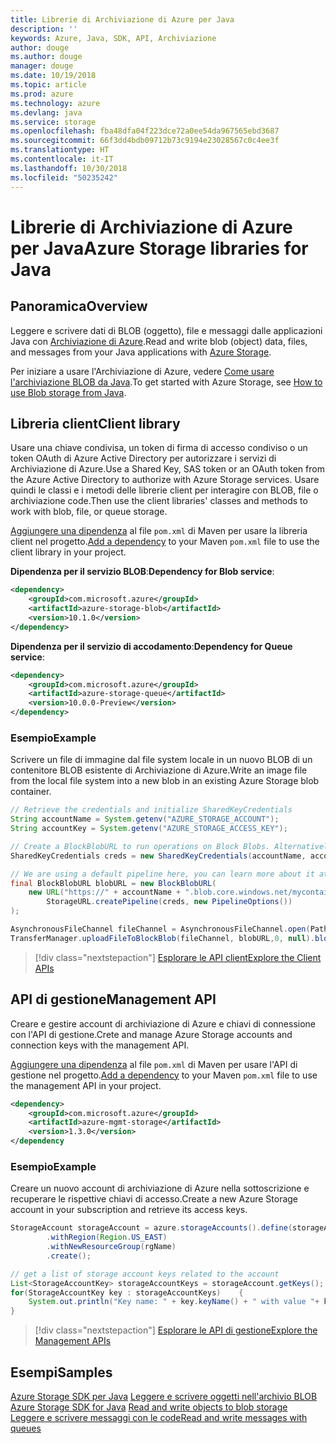 ```yaml
---
title: Librerie di Archiviazione di Azure per Java
description: ''
keywords: Azure, Java, SDK, API, Archiviazione
author: douge
ms.author: douge
manager: douge
ms.date: 10/19/2018
ms.topic: article
ms.prod: azure
ms.technology: azure
ms.devlang: java
ms.service: storage
ms.openlocfilehash: fba48dfa04f223dce72a0ee54da967565ebd3687
ms.sourcegitcommit: 66f3dd4bdb09712b73c9194e23028567c0c4ee3f
ms.translationtype: HT
ms.contentlocale: it-IT
ms.lasthandoff: 10/30/2018
ms.locfileid: "50235242"
---
```

# <a name="azure-storage-libraries-for-java"></a><span data-ttu-id="764af-103">Librerie di Archiviazione di Azure per Java</span><span class="sxs-lookup"><span data-stu-id="764af-103">Azure Storage libraries for Java</span></span>

## <a name="overview"></a><span data-ttu-id="764af-104">Panoramica</span><span class="sxs-lookup"><span data-stu-id="764af-104">Overview</span></span>

<span data-ttu-id="764af-105">Leggere e scrivere dati di BLOB (oggetto), file e messaggi dalle applicazioni Java con [Archiviazione di Azure](/azure/storage/storage-introduction).</span><span class="sxs-lookup"><span data-stu-id="764af-105">Read and write blob (object) data, files, and messages from your Java applications with [Azure Storage](/azure/storage/storage-introduction).</span></span>

<span data-ttu-id="764af-106">Per iniziare a usare l'Archiviazione di Azure, vedere [Come usare l'archiviazione BLOB da Java](/azure/storage/blobs/storage-quickstart-blobs-java-v10).</span><span class="sxs-lookup"><span data-stu-id="764af-106">To get started with Azure Storage, see [How to use Blob storage from Java](/azure/storage/blobs/storage-quickstart-blobs-java-v10).</span></span>

## <a name="client-library"></a><span data-ttu-id="764af-107">Libreria client</span><span class="sxs-lookup"><span data-stu-id="764af-107">Client library</span></span>

<span data-ttu-id="764af-108">Usare una chiave condivisa, un token di firma di accesso condiviso o un token OAuth di Azure Active Directory per autorizzare i servizi di Archiviazione di Azure.</span><span class="sxs-lookup"><span data-stu-id="764af-108">Use a Shared Key, SAS token or an OAuth token from the Azure Active Directory to authorize with Azure Storage services.</span></span> <span data-ttu-id="764af-109">Usare quindi le classi e i metodi delle librerie client per interagire con BLOB, file o archiviazione code.</span><span class="sxs-lookup"><span data-stu-id="764af-109">Then use the client libraries' classes and methods to work with blob, file, or queue storage.</span></span> 

<span data-ttu-id="764af-110">[Aggiungere una dipendenza](https://maven.apache.org/guides/getting-started/index.html#How_do_I_use_external_dependencies) al file `pom.xml` di Maven per usare la libreria client nel progetto.</span><span class="sxs-lookup"><span data-stu-id="764af-110">[Add a dependency](https://maven.apache.org/guides/getting-started/index.html#How_do_I_use_external_dependencies) to your Maven `pom.xml` file to use the client library in your project.</span></span>   

<span data-ttu-id="764af-111">**Dipendenza per il servizio BLOB**:</span><span class="sxs-lookup"><span data-stu-id="764af-111">**Dependency for Blob service**:</span></span>
```XML
<dependency>
    <groupId>com.microsoft.azure</groupId>
    <artifactId>azure-storage-blob</artifactId>
    <version>10.1.0</version>
</dependency>
```

<span data-ttu-id="764af-112">**Dipendenza per il servizio di accodamento**:</span><span class="sxs-lookup"><span data-stu-id="764af-112">**Dependency for Queue service**:</span></span>
```XML
<dependency>
    <groupId>com.microsoft.azure</groupId>
    <artifactId>azure-storage-queue</artifactId>
    <version>10.0.0-Preview</version>
</dependency>
```


### <a name="example"></a><span data-ttu-id="764af-113">Esempio</span><span class="sxs-lookup"><span data-stu-id="764af-113">Example</span></span>

<span data-ttu-id="764af-114">Scrivere un file di immagine dal file system locale in un nuovo BLOB di un contenitore BLOB esistente di Archiviazione di Azure.</span><span class="sxs-lookup"><span data-stu-id="764af-114">Write an image file from the local file system into a new blob in an existing Azure Storage blob container.</span></span>


```java
// Retrieve the credentials and initialize SharedKeyCredentials
String accountName = System.getenv("AZURE_STORAGE_ACCOUNT");
String accountKey = System.getenv("AZURE_STORAGE_ACCESS_KEY");

// Create a BlockBlobURL to run operations on Block Blobs. Alternatively create a ServiceURL, or ContainerURL for operations on Blob service, and Blob containers
SharedKeyCredentials creds = new SharedKeyCredentials(accountName, accountKey);

// We are using a default pipeline here, you can learn more about it at https://github.com/Azure/azure-storage-java/wiki/Azure-Storage-Java-V10-Overview
final BlockBlobURL blobURL = new BlockBlobURL(
    new URL("https://" + accountName + ".blob.core.windows.net/mycontainer/myimage.jpg"), 
        StorageURL.createPipeline(creds, new PipelineOptions())
);

AsynchronousFileChannel fileChannel = AsynchronousFileChannel.open(Paths.get("myimage.jpg"));
TransferManager.uploadFileToBlockBlob(fileChannel, blobURL,0, null).blockingGet();
```

> [!div class="nextstepaction"]
> [<span data-ttu-id="764af-115">Esplorare le API client</span><span class="sxs-lookup"><span data-stu-id="764af-115">Explore the Client APIs</span></span>](/java/api/overview/azure/storage/client)

## <a name="management-api"></a><span data-ttu-id="764af-116">API di gestione</span><span class="sxs-lookup"><span data-stu-id="764af-116">Management API</span></span>

<span data-ttu-id="764af-117">Creare e gestire account di archiviazione di Azure e chiavi di connessione con l'API di gestione.</span><span class="sxs-lookup"><span data-stu-id="764af-117">Crete and manage Azure Storage accounts and connection keys with the management API.</span></span>

<span data-ttu-id="764af-118">[Aggiungere una dipendenza](https://maven.apache.org/guides/getting-started/index.html#How_do_I_use_external_dependencies) al file `pom.xml` di Maven per usare l'API di gestione nel progetto.</span><span class="sxs-lookup"><span data-stu-id="764af-118">[Add a dependency](https://maven.apache.org/guides/getting-started/index.html#How_do_I_use_external_dependencies) to your Maven `pom.xml` file to use the management API in your project.</span></span>  

```XML
<dependency>
    <groupId>com.microsoft.azure</groupId>
    <artifactId>azure-mgmt-storage</artifactId>
    <version>1.3.0</version>
</dependency
```   

### <a name="example"></a><span data-ttu-id="764af-119">Esempio</span><span class="sxs-lookup"><span data-stu-id="764af-119">Example</span></span>

<span data-ttu-id="764af-120">Creare un nuovo account di archiviazione di Azure nella sottoscrizione e recuperare le rispettive chiavi di accesso.</span><span class="sxs-lookup"><span data-stu-id="764af-120">Create a new Azure Storage account in your subscription and retrieve its access keys.</span></span>

```java
StorageAccount storageAccount = azure.storageAccounts().define(storageAccountName)
        .withRegion(Region.US_EAST)
        .withNewResourceGroup(rgName)
        .create();

// get a list of storage account keys related to the account
List<StorageAccountKey> storageAccountKeys = storageAccount.getKeys();
for(StorageAccountKey key : storageAccountKeys)    {
    System.out.println("Key name: " + key.keyName() + " with value "+ key.value());
}
```

> [!div class="nextstepaction"]
> [<span data-ttu-id="764af-121">Esplorare le API di gestione</span><span class="sxs-lookup"><span data-stu-id="764af-121">Explore the Management APIs</span></span>](/java/api/overview/azure/storage/management)


## <a name="samples"></a><span data-ttu-id="764af-122">Esempi</span><span class="sxs-lookup"><span data-stu-id="764af-122">Samples</span></span>

<span data-ttu-id="764af-123">[Azure Storage SDK per Java](https://github.com/azure/azure-storage-java)
[Leggere e scrivere oggetti nell'archivio BLOB](https://github.com/Azure-Samples/storage-blobs-java-v10-quickstart) </span><span class="sxs-lookup"><span data-stu-id="764af-123">[Azure Storage SDK for Java](https://github.com/azure/azure-storage-java)
[Read and write objects to blob storage](https://github.com/Azure-Samples/storage-blobs-java-v10-quickstart) </span></span>  
[<span data-ttu-id="764af-124">Leggere e scrivere messaggi con le code</span><span class="sxs-lookup"><span data-stu-id="764af-124">Read and write messages with queues</span></span>](https://github.com/Azure-Samples/storage-queue-java-getting-started)   
